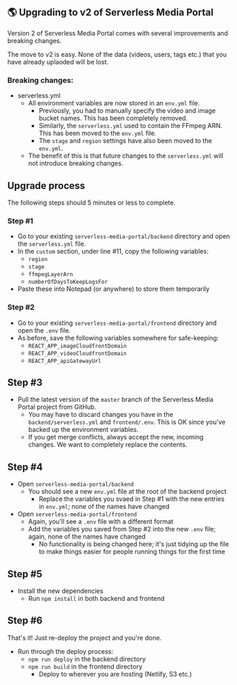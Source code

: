 ## 🌎  Upgrading to v2 of Serverless Media Portal 

Version 2 of Serverless Media Portal comes with several improvements and breaking changes.

The move to v2 is easy. None of the data (videos, users, tags etc.) that you have already uplaoded will be lost.

### Breaking changes:

* serverless.yml
  * All environment variables are now stored in an `env.yml` file. 
    * Previously, you had to manually specify the video and image bucket names. This has been completely removed.
    * Similarly, the `serverless.yml` used to contain the FFmpeg ARN. This has been moved to the `env.yml` file.
    * The `stage` and `region` settings have also been moved to the `env.yml`.
  * The benefit of this is that future changes to the `serverless.yml` will not introduce breaking changes.


## Upgrade process

The following steps should 5 minutes or less to complete.

### Step #1

* Go to your existing `serverless-media-portal/backend` directory and open the `serverless.yml` file.
* In the `custom` section, under line #11, copy the following variables:
  * `region`
  * `stage`
  * `ffmpegLayerArn`
  * `numberOfDaysToKeepLogsFor`
* Paste these into Notepad (or anywhere) to store them temporarily

### Step #2

* Go to your existing `serverless-media-portal/frontend` directory and open the `.env` file.
* As before, save the following variables somewhere for safe-keeping:
  * `REACT_APP_imageCloudfrontDomain`
  * `REACT_APP_videoCloudfrontDomain`
  * `REACT_APP_apiGatewayUrl`

## Step #3

* Pull the latest version of the `master` branch of the Serverless Media Portal project from GitHub.
  * You may have to discard changes you have in the `backend/serverless.yml` and `frontend/.env`. This is OK since you've backed up the environment variables.
  * If you get merge conflicts, always accept the new, incoming changes. We want to completely replace the contents.

## Step #4

* Open `serverless-media-portal/backend`
  * You should see a new `env.yml` file at the root of the backend project
    * Replace the variables you svaed in Step #1 with the new entries in `env.yml`; none of the names have changed
* Open `serverless-media-portal/frontend`
  * Again, you'll see a `.env` file with a different format
  * Add the variables you saved from Step #2 into the new `.env` file; again, none of the names have changed
    * No functionality is being changed here; it's just tidying up the file to make things easier for people running things for the first time

## Step #5

* Install the new dependencies
   * Run `npm install` in both backend and frontend

## Step #6

That's it! Just re-deploy the project and you're done.

* Run through the deploy process:
  * `npm run deploy` in the backend directory
  * `npm run build` in the frontend directory
    * Deploy to wherever you are hosting (Netlify, S3 etc.)